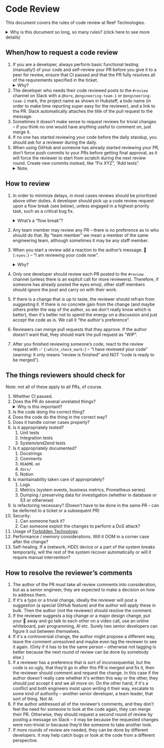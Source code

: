 # Code Review

This document covers the rules of code review at Reef Technologies.

<details>
<summary>Why is this document so long, so many rules? (click here to see more details)</summary>
We had our way of doing things which didn’t need to be described for us, but in early 2025 we noticed that new engineers
joining our team tend to bring in code review habits from their previous workplace. When we put it like that,
it doesn’t sound so bad, but it caused some friction and has shown us really terrible ways in which some companies
tend to operate. We wrote this document for newcomers so that they can smoothly transition into our culture.
As with every policy, if something is bad and you care about it enough, feel free to bring it up on S3
and the governance process, operating in front of you and with you, will decide whether to change (most likely yes).
</details>

## When/how to request a code review

1. If you are a developer, always perform basic functional testing (manually!) of your code and self-review your PR
   before you give it to a peer for review, ensure that CI passed and that the PR fully resolves all of the requirements
   specified in the ticket. <details><summary>Why?</summary>If you won’t do that, then inevitably you’ll end up
   submitting review requests which bounce for silly reasons. It is important for us to avoid that as such behavior can
   negatively impact the mutual respect senior developers should have for each other.</details>
2. The developer who needs their code reviewed posts to the `#review` channel on Slack with a `@here`,
   `@engineering-team-1` or `@engineering-team-2` mark, the project name as shown in Hubstaff, a todo name (in order to
   make time reporting super easy for the reviewer), and a link to the PR. Slack automatically attaches the title of the
   pull request to the message.
3. Sometimes it doesn’t make sense to request reviews for trivial changes – if you think no one would have anything
   useful to comment on, just merge it.
4. If no one has started reviewing your code before the daily standup, you should ask for a reviewer during the daily.
5. When using GitHub and someone has already started reviewing your PR, don’t force push commits to your PRs before
   getting final approval, as it will force the reviewer to start from scratch during the next review round. Create new
   commits instead, like “Fix XYZ”, “Add tests”. <details><summary>Note.</summary>This is a limitation of GitHub and a
   primary motivator to consider moving development off to gitlab / gerrit, though as of writing this document we have
   not decided to switch.</details>

## How to review

1. In order to minimize delays, in most cases reviews should be prioritized above other duties. A developer should pick
   up a code review request upon a flow break (see below), unless engaged in a highest-priority task, such as a critical
   bug fix. <details><summary>What’s a “flow break”?</summary>
   By flow break we understand a moment in work such as:
   
    * Starting the day
    * Finishing a task
    * Finishing a (non-tiny) meeting
    * Getting back from lunch

   or any event which causes a developer to unload the context of a task from their mind. We are a performance-conscious
   bunch. We don’t obsess over work performance, but “multi-tasking” is the top 1 reason for performance degradation
   which can absolutely decimate the output level of software developers, so ignoring it would be foolish. There’s a
   link to an incredible lecture from ABE 2016 in [training](../training.md), check it out if you haven’t
   already.</details>
2. Any team member may review any PR – there is no preference as to who should do that. By “team member” we mean a
   member of the same engineering team, although sometimes it may be any staff member.
3. When you start a review add a reaction to the author’s message: 👀 (`:eyes:`) – “I am reviewing your code
   now”. <details><summary>Why?</summary> This is a locking mechanism which prevents multiple developers from reviewing
   the same PR at the same time. Technically the reviewer should wait a second or two after reacting and make sure that
   the number of eye reactions is still 1.</details>
4. Only one developer should review each PR posted to the `#review` channel (unless there is an explicit call for more
   reviewers). Therefore, if someone has already posted the eyes emoji, other staff members should ignore the post and
   carry on with their work.
5. If there is a change that is up to taste, the reviewer should refrain from suggesting it. If there is no concrete
   gain from the change (and maybe others prefer the way of the author, so we don't really know which is better), then
   it's better not to spend the energy on a discussion and just accept the code as is. We call it “the author's
   preference”.
6. Reviewers can merge pull requests that they approve. If the author doesn’t want that, they should mark the pull
   request as “WIP”.
7. After you finished reviewing someone’s code, react to the review request with ✅ (`:white_check_mark:`) – “I have
   reviewed your code” (warning: it only means “review is finished” and NOT “code is ready to be merged”).

## The things reviewers should check for

Note: not all of these apply to all PRs, of course.

1. Whether CI passed.
2. Does the PR do several unrelated things? <details><summary>Why is this important?</summary>In some products it's
   better to have a feature per PR because if you'll have to roll something back, and it's glued together to a bunch of
   other stuff in a massive PR, that'll increase the recovery time after failed deployment by orders of
   magnitude.</details>
3. Is the code doing the correct thing?
4. Does the code do the thing in the correct way?
5. Does it handle corner cases properly?
6. Is it appropriately tested?
    1. Unit tests
    2. Integration tests
    3. System/end2end tests
7. Is it appropriately documented?
    1. Docstrings
    2. Comments
    3. `README.md`
    4. `docs/`
    5. Notion
8. Is maintainability taken care of appropriately?
    1. Logs
    2. Metrics (system events, business metrics, Prometheus series)
    3. Dumping / preserving data for investigation (whether in database or S3 or otherwise)
9. Is refactoring necessary? (Doesn't have to be done in the same PR – can be deferred to a ticket or a subsequent PR)
10. Security:
    1. Can someone hack it?
    2. Can someone exploit the changes to perform a DoS attack?
11. Usage of [Forbidden Technology](Code_conventions.md#restricted-patterns--forbidden-technologies).
12. Performance / memory considerations. Will it OOM in a corner case after the change?
13. Self-healing. If a (network, HDD) device or a part of the system breaks temporarily, will the rest of the system
    recover automatically or will it require manual intervention?

## How to resolve the reviewer’s comments

1. The author of the PR must take all review comments into consideration, but as a senior engineer, they are expected to
   make a decision on how to address them.
2. If it's a typo or a trivial change, ideally the reviewer will post a suggestion (a special GitHub feature) and the
   author will apply these in bulk. Then the author (not the reviewer) should resolve the comment.
3. If the reviewer suggests a big change or a major design change, put your 🎹 away and go talk to each other on a video
   call, use an online whiteboard, pair programming, AI etc. Surely two senior developers can figure it out between
   themselves.
4. If it's a controversial change, the author might propose a different way, leave the comment unresolved and maybe even
   tag the reviewer to see it again. (Only if it has to be the same person – otherwise not tagging is better because the
   next round of review can be done by somebody else.)
5. If a reviewer has a preference that is sort of inconsequential, but the code is so ugly, that they’d go in after this
   PR is merged and fix it, then the reviewer should comment and request the change. In this case if the author doesn't
   really care whether it's written this way or the other, they should just accept it and we all move on. On the other
   hand, if it's a conflict and both engineers insist upon writing it their way, escalate to some kind of authority –
   another senior developer, a team leader, that sort of thing. Not AI.
6. If the author addressed all of the reviewer’s comments, and they don’t feel the need for someone to look at the code
   again, they can merge their PR. Otherwise, they should request a second round of review by posting a message on
   Slack – it may be because the requested changes were non-trivial or because they’d like someone to take another look.
7. If more rounds of review are needed, they can be done by different developers. It may help catch bugs or look at the
   code from a different perspective.
